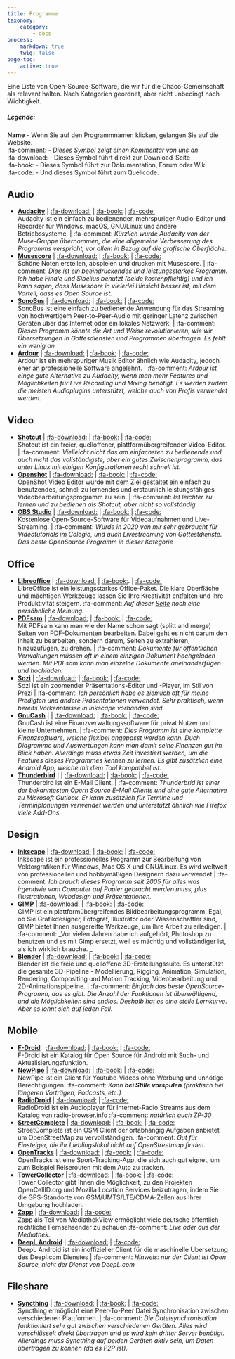```yaml
---
title: Programme
taxonomy:
    category:
        - docs
process:
    markdown: true
    twig: false
page-toc:
    active: true
---
```


Eine Liste von Open-Source-Software, die wir für die Chaco-Gemeinschaft als relevant halten. Nach Kategorien geordnet, aber nicht unbedingt nach Wichtigkeit.
##### Legende:
**Name**  -  Wenn Sie auf den Programmnamen klicken, gelangen Sie auf die Website.
<br>  :fa-comment:  -  _Dieses Symbol zeigt einen Kommentar von uns an_
<br>  :fa-download:  -  Dieses Symbol führt direkt zur Download-Seite
<br>  :fa-book:  -  Dieses Symbol führt zur Dokumentation, Forum oder Wiki
<br>  :fa-code:  -  Und dieses Symbol führt zum Quellcode.

<!--Verwende folgende Zeile als Vorlage, um neue Programme in die Liste einzufügen, dann einfach mit den entsprechenden Links, Bescreibung und Kommentare ergänzen.

**[Programm](?target=_blank)**  |  [:fa-download:](?target=_blank)  |  [:fa-book:](?target=_blank)  |  [:fa-code:](?target=_blank) <br> Beschreibung  |  :fa-comment: _Kommentar_

-->

## Audio
* **[Audacity](https://www.audacityteam.org?target=_blank)** | [:fa-download:](https://www.audacityteam.org/download?target=_blank)  |  [:fa-book:](https://www.audacityteam.org/help/documentation?target=_blank)  |  [:fa-code:](https://github.com/audacity/audacity?target=_blank) <br> Audacity ist ein einfach zu bedienender, mehrspuriger Audio-Editor und Recorder für Windows, macOS, GNU/Linux und andere Betriebssysteme.  |  :fa-comment: _Kürzlich wurde Audacity von der Muse-Gruppe übernommen, die eine allgemeine Verbesserung des Programms verspricht, vor allem in Bezug auf die grafische Oberfläche._
* **[Musescore](https://musescore.org/de?target=_blank)**  |  [:fa-download:](https://musescore.org/de/download?target=_blank)  |  [:fa-book:](https://musescore.org/de/unterstuetzung?target=_blank)  |  [:fa-code:](https://github.com/musescore/MuseScore?target=_blank) <br>Schöne Noten erstellen, abspielen und drucken mit Musescore. | :fa-comment: _Dies ist ein beeindruckendes und leistungsstarkes Programm. Ich habe Finale und Sibelius benutzt (beide kostenpflichtig) und ich kann sagen, dass Musescore in vielerlei Hinsicht besser ist, mit dem Vorteil, dass es Open Source ist._
* **[SonoBus](https://sonobus.net?target=_blank)**  |  [:fa-download:](https://sonobus.net/index.html#download?target=_blank)  |  [:fa-book:](https://sonobus.net/sonobus_userguide.html?target=_blank)  |  [:fa-code:](https://github.com/sonosaurus/sonobus?target=_blank) <br>SonoBus ist eine einfach zu bedienende Anwendung für das Streaming von hochwertigem Peer-to-Peer-Audio mit geringer Latenz zwischen Geräten über das Internet oder ein lokales Netzwerk.   |  :fa-comment: _Dieses Programm könnte die Art und Weise revolutionieren, wie wir Übersetzungen in Gottesdiensten und Programmen übertragen. Es fehlt ein wenig an_
* **[Ardour](https://ardour.org/?target=_blank)**  |  [:fa-download:](https://community.ardour.org/download?target=_blank)  |  [:fa-book:](https://manual.ardour.org/toc/?target=_blank)  |  [:fa-code:](https://github.com/Ardour/ardour?target=_blank) <br>Ardour ist ein mehrspuriger Musik Editor ähnlich wie Audacity, jedoch eher an professionelle Software angelehnt.  |  :fa-comment: _Ardour ist einge gute Alternative zu Audacity, wenn man mehr Features und Möglichkeiten für Live Recording und Mixing benötigt. Es werden zudem die meisten Audioplugins unterstützt, welche auch von Profis verwendet werden._


## Video
* **[Shotcut](https://shotcut.org?target=_blank)**  |  [:fa-download:](https://shotcut.org/download/?target=_blank)  |  [:fa-book:](https://shotcut.org/howtos/?target=_blank)  |  [:fa-code:](https://github.com/mltframework/shotcut?target=_blank) <br> Shotcut ist ein freier, quelloffener, plattformübergreifender Video-Editor.  |  :fa-comment: _Vielleicht nicht das am einfachsten zu bedienende und auch nicht das vollständigste, aber ein gutes Zwischenprogramm, das unter Linux mit einigen Konfigurationen recht schnell ist._
* **[Openshot](https://www.openshot.org/de?target=_blank)**  |  [:fa-download:](https://www.openshot.org/download/?target=_blank)  |  [:fa-book:](https://www.openshot.org/de/user-guide/?target=_blank)  |  [:fa-code:](https://github.com/OpenShot?target=_blank) <br> OpenShot Video Editor wurde mit dem Ziel gestaltet ein einfach zu benutzendes, schnell zu lernendes und erstaunlich leistungsfähiges Videobearbeitungsprogramm zu sein.   |  :fa-comment: _Ist leichter zu lernen und zu bedienen als Shotcut, aber nicht so vollstándig_
* **[OBS Studio](https://obsproject.com/de?target=_blank)**  |  [:fa-download:](https://obsproject.com/de/download?target=_blank)  |  [:fa-book:](https://obsproject.com/de/help?target=_blank)  |  [:fa-code:](https://github.com/obsproject/obs-studio?target=_blank) <br> Kostenlose Open-Source-Software für Videoaufnahmen und Live-Streaming.  |  :fa-comment: _Wurde in 2020 von mir sehr gebraucht für Videotutorials im Colegio, und auch Livestreaming von Gottestdienste. Das beste OpenSource Programm in dieser Kategorie_


## Office
* **[Libreoffice](https://libreoffice.org?target=_blank)**  |   [:fa-download:](https://de.libreoffice.org/download/download?target=_blank) | [:fa-book:](https://de.libreoffice.org/get-help/community-support?target=_blank).  |  [:fa-code:](https://gerrit.libreoffice.org/q/status:open+-is:wip?target=_blank) <br>LibreOffice ist ein leistungsstarkes Office-Paket. Die klare Oberfläche und mächtigen Werkzeuge lassen Sie Ihre Kreativität entfalten und Ihre Produktivität steigern. :fa-comment: _Auf dieser [Seite](libreoffice) noch eine persöhnliche Meinung._
* **[PDFsam](https://pdfsam.org/?target=_blank)**  |  [:fa-download:](https://pdfsam.org/download-pdfsam-basic/?target=_blank)  |  [:fa-book:](https://pdfsam.org/documentation/?target=_blank)  |  [:fa-code:](https://github.com/torakiki/pdfsam?target=_blank) <br> Mit PDFsam kann man wie der Name schon sagt (splitt and merge) Seiten von PDF-Dokumenten bearbeiten. Dabei geht es nicht darum den Inhalt zu bearbeiten, sondern darum, Seiten zu extrahieren, hinzuzufügen, zu drehen.  |  :fa-comment: _Dokumente für öffentlichen Verwaltungen müssen oft in einem einzigen Dokument hochgeladen werden. Mit PDFsam kann man einzelne Dokumente aneinanderfügen und hochladen._
* **[Sozi](https://sozi.baierouge.fr/pages/10-about-de.html?target=_blank)**  |  [:fa-download:](https://sozi.baierouge.fr/pages/20-install-de.html?target=_blank)  |  [:fa-book:](https://sozi.baierouge.fr/pages/30-documentation-de.html?target=_blank)  |  [:fa-code:](https://github.com/sozi-projects/Sozi?target=_blank) <br> Sozi ist ein zoomender Präsentations-Editor und -Player, im Stil von Prezi  |  :fa-comment: _Ich persönlich habe es ziemlich oft für meine Predigten und andere Präsentationen verwendet. Sehr praktisch, wenn bereits Vorkenntnisse in Inkscape vorhanden sind._
* **[GnuCash](https://gnucash.org/?target=_blank)** | |  [:fa-download:](https://gnucash.org/download.phtml?target=_blank)  |  [:fa-book:](https://gnucash.org/viewdoc.phtml?rev=4&lang=C&doc=help?target=_blank)  |  [:fa-code:](https://github.com/Gnucash/gnucash?target=_blank) <br> GnuCash ist eine Finanzverwaltungssoftware für privat Nutzer und kleine Unternehmen.  |  :fa-comment: _Dies Programm ist eine komplette Finanzsoftware, welche flexibel angepasst werden kann. Duch Diagramme und Auswertungen kann man damit seine Finanzen gut im Blick haben. Allerdings muss etwas Zeit investiert werden, um die Features dieses Programmes kennen zu lernen. Es gibt zusätzlich eine Android App, welche mit dem Tool kompatibel ist._
* **[Thunderbird](https://www.thunderbird.net?target=_blank)** | |  [:fa-download:](https://www.thunderbird.net/thunderbird/all/?target=_blank)  |  [:fa-book:](https://support.mozilla.org/products/thunderbird?target=_blank)  |  [:fa-code:](https://hg.mozilla.org/mozilla-central?target=_blank) <br> Thunderbird ist ein E-Mail Client.  |  :fa-comment: _Thunderbrid ist einer der bekanntesten Opern Source E-Mail Clients und eine gute Alternative zu Microsoft Outlook. Er kann zusätzlich für Termine und Terminplanungen verwendet werden und unterstützt ähnlich wie Firefox viele Add-Ons._


## Design
* **[Inkscape](https://inkscape.org/de?target=_blank)**  |  [:fa-download:](https://inkscape.org/de/release/inkscape-1.0.2/?target=_blank)  |  [:fa-book:](https://inkscape.org/de/lernen/?target=_blank)  |  [:fa-code:](https://gitlab.com/inkscape/inkscape?target=_blank) <br> Inkscape ist ein professionelles Programm zur Bearbeitung von Vektorgrafiken für Windows, Mac OS X und GNU/Linux. Es wird weltweit von professionellen und hobbymäßigen Designern dazu verwendet   |  :fa-comment: _Ich brauch dieses Programm seit 2005 für alles was irgendwie vom Computer auf Papier gebracht werden muss, plus illustrationen, Webdesign und Präsentationen._
* **[GIMP](https://gimp.org?target=_blank)**  |  [:fa-download:](https://www.gimp.org/downloads/?target=_blank)  |  [:fa-book:](https://www.gimp.org/docs/?target=_blank)  |  [:fa-code:](https://gitlab.gnome.org/GNOME/gimp?target=_blank) <br> GIMP ist ein plattformübergreifendes Bildbearbeitungsprogramm. Egal, ob Sie Grafikdesigner, Fotograf, Illustrator oder Wissenschaftler sind, GIMP bietet Ihnen ausgereifte Werkzeuge, um Ihre Arbeit zu erledigen.  |  :fa-comment: _Vor vielen Jahren habe ich aufgehört, Photoshop zu benutzen und es mit Gimp ersetzt, weil es mächtig und vollständiger ist, als ich wirklich brauche. _
* **[Blender](https://blender.org?target=_blank)**  |  [:fa-download:](https://www.blender.org/download/?target=_blank)  |  [:fa-book:](https://www.blender.org/support/?target=_blank)  |  [:fa-code:](https://www.blender.org/get-involved/developers/?target=_blank) <br> Blender ist die freie und quelloffene 3D-Erstellungssuite. Es unterstützt die gesamte 3D-Pipeline - Modellierung, Rigging, Animation, Simulation, Rendering, Compositing und Motion Tracking, Videobearbeitung und 2D-Animationspipeline.  |  :fa-comment: _Einfach das beste OpenSource-Programm, das es gibt. Die Anzahl der Funktionen ist überwältigend, und die Möglichkeiten sind endlos. Deshalb hat es eine steile Lernkurve. Aber es lohnt sich auf jeden Fall._


## Mobile
* **[F-Droid](https://f-droid.org/?target=_blank)**  |  [:fa-download:](https://f-droid.org/de/packages/org.fdroid.fdroid/?target=_blank) |  [:fa-book:](https://f-droid.org/en/docs/?target=_blank) | [:fa-code:](https://gitlab.com/fdroid/fdroidclient/?target=_blank) <br>F-Droid ist ein Katalog für Open Source für Android mit Such- und Aktualisierungsfunktion.
* **[NewPipe](https://newpipe.net/?target=_blank)**  |  [:fa-download:](https://f-droid.org/de/packages/org.schabi.newpipe/?target=_blank) | [:fa-book:](https://teamnewpipe.github.io/documentation?target=_blank) | [:fa-code:](https://github.com/TeamNewPipe/NewPipe?target=_blank) <br>NewPipe ist ein Client für Youtube-Videos ohne Werbung und unnötige Berechtigungen. :fa-comment: _Kann **bei Stille vorspulen** (praktisch bei längeren Vorträgen, Podcasts, etc.)_
* **[RadioDroid](https://github.com/segler-alex/RadioDroid?target=_blank)**  |  [:fa-download:](https://f-droid.org/packages/net.programmierecke.radiodroid2?target=_blank) | [:fa-code:](https://github.com/segler-alex/RadioDroid?target=_blank) <br>RadioDroid ist ein Audioplayer für Internet-Radio Streams aus dem Katalog von radio-browser.info :fa-comment: _natürlich auch ZP-30_
* **[StreetComplete](https://github.com/streetcomplete/StreetComplete?target=_blank)**  |   [:fa-download:](https://f-droid.org/de/packages/de.westnordost.streetcomplete/?target=_blank) | [:fa-book:](https://wiki.openstreetmap.org/wiki/StreetComplete?target=_blank) | [:fa-code:](https://github.com/streetcomplete/StreetComplete/?target=_blank) <br>StreetComplete ist ein OSM Client der ortabhängig Aufgaben anbietet um OpenStreetMap zu vervollständigen. :fa-comment: _Gut für Einsteiger, die ihr Lieblingslokal nicht auf OpenStreetmap finden._
* **[OpenTracks](https://opentracksapp.com?target=_blank)**  |  [:fa-download:](https://f-droid.org/en/packages/de.dennisguse.opentracks?target=_blank) | [:fa-book:](https://github.com/OpenTracksApp/OpenTracks?target=_blank) | [:fa-code:](https://github.com/OpenTracksApp/OpenTracks?target=_blank) <br>OpenTracks ist eine Sport-Tracking-App, die sich auch gut eignet, um zum Beispiel Reiserouten mit dem Auto zu tracken.
* **[TowerCollector](https://zamojski.info/Features,Tower-Collector.html?target=_blank)**  |  [:fa-download:](https://f-droid.org/packages/info.zamojski.soft.towercollector?target=_blanl) | [:fa-book:](https://zamojski.info/FAQ,Tower-Collector.html?target=_blank) | [:fa-code:](https://github.com/zamojski/TowerCollector?target=_blank) <br>Tower Collector gibt Ihnen die Möglichkeit, zu den Projekten OpenCellID.org und Mozilla Location Services beizutragen, indem Sie die GPS-Standorte von GSM/UMTS/LTE/CDMA-Zellen aus Ihrer Umgebung hochladen.
* **[Zapp](https://mediathekview.de/news/zapp/?target=_blank)**  |   [:fa-download:](https://f-droid.org/de/packages/de.christinecoenen.code.zapp/?target=_blank) | [:fa-code:](https://github.com/mediathekview/zapp/?target=_blank) <br> Zapp als Teil von MediathekView ermöglicht viele deutsche öffentlich-rechtliche Fernsehsender zu schauen :fa-comment: _Live oder aus der Mediathek._
* **[DeepL Android](https://fossdroid.com/a/deepl.html?target=_blank)**  |  [:fa-download:](https://f-droid.org/packages/com.example.deeplviewer/?target=_blank)  | [:fa-code: ](https://github.com/sakusaku3939/DeepLAndroid?target=_blank) <br> DeepL Android ist ein inoffizieller Client für die maschinelle Übersetzung des Deepl.com Dienstes |  :fa-comment: _Hinweis: nur der Client ist Open Source, nicht der Dienst von DeepL.com_

## Fileshare
* **[Syncthing](https://syncthing.net/?target=_blank)**  |  [:fa-download:](https://syncthing.net/downloads/?target=_blank) | [:fa-book:](https://docs.syncthing.net/?target=_blank) | [:fa-code: ](https://github.com/syncthing/syncthing?target=_blank) <br> Syncthing ermöglicht eine Peer-To-Peer Datei Synchronisation zwischen verschiedenen Plattformen. |  :fa-comment: _Die Dateisynchronisation funktioniert sehr gut zwischen verschiedenen Geräten. Alles wird verschlüsselt direkt übertragen und es wird kein dritter Server benötigt. Allerdings muss Syncthing auf beiden Geräten aktiv sein, um Daten übertragen zu können (da es P2P ist)._

